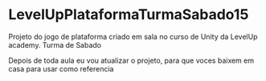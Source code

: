 # LevelUpPlataformaTurmaSabado15
Projeto do jogo de plataforma criado em sala no curso de Unity da LevelUp academy. Turma de Sabado

Depois de toda aula eu vou atualizar o projeto, para que voces baixem em casa para usar como referencia
